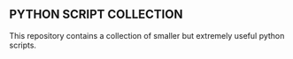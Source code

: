 ## PYTHON SCRIPT COLLECTION

This repository contains a collection of smaller but extremely useful python scripts.

